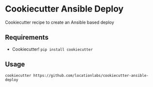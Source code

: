 # Cookiecutter Ansible Deploy

Cookiecutter recipe to create an Ansible based deploy

## Requirements

* Cookiecutter! `pip install cookiecutter`

## Usage

    cookiecutter https://github.com/locationlabs/cookiecutter-ansible-deploy
